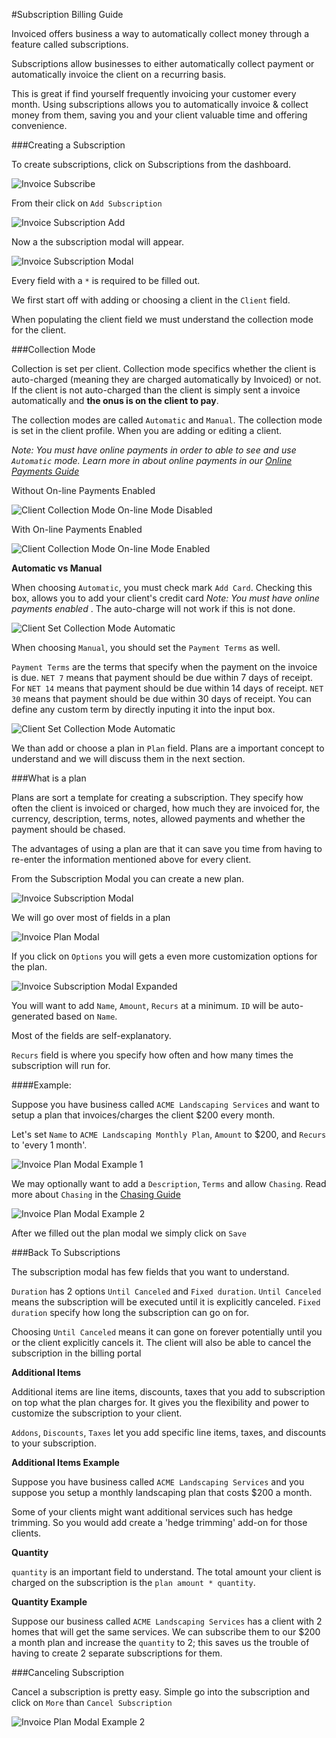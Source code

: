 #Subscription Billing Guide

Invoiced offers business a way to automatically collect money through a feature called subscriptions.

Subscriptions allow businesses to either automatically collect payment or automatically invoice the client on a recurring basis.

This is great if find yourself frequently invoicing your customer every month.  Using subscriptions allows you to automatically invoice & collect money from them, saving you and your client valuable time and offering convenience.

###Creating a Subscription

To create subscriptions, click on Subscriptions from the dashboard.  

![Invoice Subscribe](../img/invoice-subscription.png)

From their click on `Add Subscription`

![Invoice Subscription Add](../img/invoice-subscription-create.png)

Now a the subscription modal will appear.

![Invoice Subscription Modal](../img/invoice-subscription-modal.png)

Every field with a `*`  is required to be filled out.

We first start off with adding or choosing a client in the `Client` field.

When populating the client field we must understand the collection mode for the client.

###Collection Mode

Collection is set per client.  Collection mode specifics whether the client is auto-charged (meaning they are charged automatically by Invoiced) or not. If the client is not auto-charged than the client is simply sent a invoice automatically and **the onus is on the client to pay**. 

The collection modes are called `Automatic` and `Manual`. The collection mode is set in the client profile.  When you are adding or editing a client.

*Note: You must have online payments in order to able to see and use `Automatic` mode.  Learn more in about online payments in our [Online Payments Guide](/docs/guides/payments)* 

Without On-line Payments Enabled

![Client Collection Mode On-line Mode Disabled](../img/invoice-client-collection-mode-automatic-disabled.png) 

With On-line Payments Enabled

![Client Collection Mode On-line Mode Enabled](../img/invoice-client-set-collection-mode.png) 

**Automatic vs Manual**

When choosing `Automatic`, you must check mark `Add Card`.  Checking this box, allows you to add your client's credit card *Note: You must have online payments enabled* .  The auto-charge will not work if this is not done. 

![Client Set Collection Mode Automatic](../img/invoice-client-collection-mode-automatic.png)

When choosing `Manual`, you should set the `Payment Terms` as well.  

`Payment Terms` are the terms that specify when the payment on the invoice is due.  `NET 7` means that payment should be due within 7 days of receipt. For `NET 14` means that payment should be due within 14 days of receipt. `NET 30` means that payment should be due within 30 days of receipt.  You can define any custom term by directly inputing it into the input box.

<!-- LINK TO BLOG POST ON OPTIMIZING PAYMENT TERMS -->

![Client Set Collection Mode Automatic](../img/invoice-client-collection-mode-manual.png)

We than add or choose a plan in `Plan` field.  Plans are a important concept to understand and we will discuss them in the next section.

###What is a plan

Plans are sort a template for creating a subscription.  They specify how often the client is invoiced or charged, how much they are invoiced for, the currency, description, terms, notes, allowed payments and whether the payment should be chased.

The advantages of using a plan are that it can save you time from having to re-enter the information mentioned above for every client.  

From the Subscription Modal you can create a new plan.

![Invoice Subscription Modal](../img/invoice-subscription-plan.png)

We will go over most of fields in a plan

![Invoice Plan Modal](../img/invoice-plan-modal.png)

If you click on `Options` you will gets a even more customization options for the plan.

![Invoice Subscription Modal Expanded](../img/invoice-plan-modal-expanded.png)

You will want to add `Name`, `Amount`, `Recurs` at a minimum.  `ID` will be auto-generated based on `Name`.

Most of the fields are self-explanatory.  

`Recurs` field is where you specify how often and how many times the subscription will run for.

####Example: 

Suppose you have business called `ACME Landscaping Services` and want to setup a plan that invoices/charges the client $200 every month.

Let's set `Name` to `ACME Landscaping Monthly Plan`,
`Amount` to $200,
and `Recurs` to 'every 1 month'.

![Invoice Plan Modal Example 1](../img/invoice-plan-modal-example-1.png)

We may optionally want to add a `Description`, `Terms` and allow `Chasing`.
Read more about `Chasing` in the [Chasing Guide](/docs/guides/chasing)

![Invoice Plan Modal Example 2](../img/invoice-plan-modal-example-2.png)

After we filled out the plan modal we simply click on `Save`

###Back To Subscriptions

The subscription modal has few fields that you want to understand. 

`Duration` has 2 options `Until Canceled` and `Fixed duration`.  `Until Canceled` means the subscription will be executed until it is explicitly canceled.  `Fixed duration` specify how long the subscription can go on for.

Choosing `Until Canceled` means it can gone on forever potentially until you or the client explicitly cancels it.  The client will also be able to cancel the subscription in the billing portal

**Additional Items**

Additional items are line items, discounts, taxes that you add to subscription on top what the plan charges for.  It gives you the flexibility and power to customize the subscription to your client.

`Addons`, `Discounts`, `Taxes` let you add specific line items, taxes, and discounts to your subscription.

**Additional Items Example**

Suppose you have business called `ACME Landscaping Services` and you suppose you setup a monthly landscaping plan that costs $200 a month.  

Some of your clients might want additional services such has hedge trimming.  So you would add create a 'hedge trimming' add-on for those clients.

**Quantity**

`quantity` is an important field to understand.  The total amount your client is charged on the subscription is the `plan amount * quantity`. 

**Quantity Example**

Suppose our business called `ACME Landscaping Services` has a client with 2 homes that will get the same services.  We can subscribe them to our $200 a month plan and increase the `quantity` to 2; this saves us the trouble of having to create 2 separate subscriptions for them.

###Canceling Subscription

Cancel a subscription is pretty easy.  Simple go into the subscription and click on `More` than `Cancel Subscription`

![Invoice Plan Modal Example 2](../img/invoice-subscription-cancel.png)